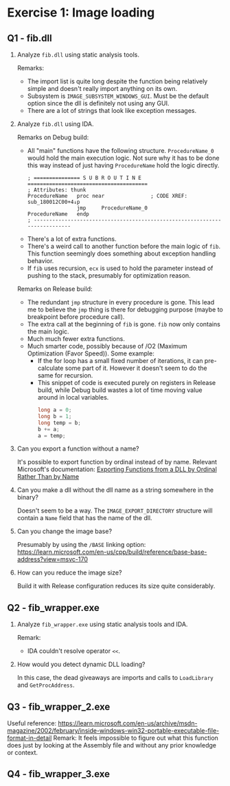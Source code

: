 # Exercise 1: Image loading

## Q1 - fib.dll

1. Analyze `fib.dll` using static analysis tools.

   Remarks:
   * The import list is quite long despite the function being relatively simple and doesn't really import anything on its own.
   * Subsystem is `IMAGE_SUBSYSTEM_WINDOWS_GUI`. Must be the default option since the dll is definitely not using any GUI.
   * There are a lot of strings that look like exception messages.

2. Analyze `fib.dll` using IDA.

   Remarks on Debug build:
   * All "main" functions have the following structure. `ProcedureName_0` would hold the main execution logic. Not sure why it has to be done this way instead of just having `ProcedureName` hold the logic directly.
     ```assembly
     ; =============== S U B R O U T I N E =======================================
     ; Attributes: thunk
     ProcedureName   proc near               ; CODE XREF: sub_180012C00+4↓p
                     jmp     ProcedureName_0
     ProcedureName   endp
     ; ---------------------------------------------------------------------------
     ```
   * There's a lot of extra functions.
   * There's a weird call to another function before the main logic of `fib`. This function seemingly does something about exception handling behavior.
   * If `fib` uses recursion, `ecx` is used to hold the parameter instead of pushing to the stack, presumably for optimization reason.

    Remarks on Release build:
    * The redundant `jmp` structure in every procedure is gone. This lead me to believe the `jmp` thing is there for debugging purpose (maybe to breakpoint before procedure call).
    * The extra call at the beginning of `fib` is gone. `fib` now only contains the main logic.
    * Much much fewer extra functions.
    * Much smarter code, possibly because of /O2 (Maximum Optimization (Favor Speed)). Some example:
      * If the for loop has a small fixed number of iterations, it can pre-calculate some part of it. However it doesn't seem to do the same for recursion.
      * This snippet of code is executed purely on registers in Release build, while Debug build wastes a lot of time moving value around in local variables.
        ```cpp
        long a = 0;
        long b = 1;
        long temp = b;
        b += a;
        a = temp;
        ```

3. Can you export a function without a name?

   It's possible to export function by ordinal instead of by name. Relevant Microsoft's documentation: [Exporting Functions from a DLL by Ordinal Rather Than by Name](https://learn.microsoft.com/en-us/cpp/build/exporting-functions-from-a-dll-by-ordinal-rather-than-by-name?view=msvc-170)

4. Can you make a dll without the dll name as a string somewhere in the binary?

   Doesn't seem to be a way. The `IMAGE_EXPORT_DIRECTORY` structure will contain a `Name` field that has the name of the dll.

5. Can you change the image base?

   Presumably by using the `/BASE` linking option: https://learn.microsoft.com/en-us/cpp/build/reference/base-base-address?view=msvc-170

6. How can you reduce the image size?

   Build it with Release configuration reduces its size quite considerably.

## Q2 - fib_wrapper.exe

1. Analyze `fib_wrapper.exe` using static analysis tools and IDA.

   Remark:
   * IDA couldn't resolve operator `<<`.

2. How would you detect dynamic DLL loading?

   In this case, the dead giveaways are imports and calls to `LoadLibrary` and `GetProcAddress`.

## Q3 - fib_wrapper_2.exe

Useful reference: https://learn.microsoft.com/en-us/archive/msdn-magazine/2002/february/inside-windows-win32-portable-executable-file-format-in-detail
Remark: It feels impossible to figure out what this function does just by looking at the Assembly file and without any prior knowledge or context.

## Q4 - fib_wrapper_3.exe
